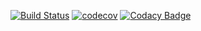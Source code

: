[![Build Status](https://travis-ci.org/MaxDmytruk/Concatenated_words.svg?branch=master)](https://travis-ci.org/MaxDmytruk/Concatenated_words)
[![codecov](https://codecov.io/gh/MaxDmytruk/Concatenated_words/branch/master/graph/badge.svg)](https://codecov.io/gh/MaxDmytruk/Concatenated_words)
[![Codacy Badge](https://api.codacy.com/project/badge/Grade/82c63fb7bc8f45908876dfebe97106ca)](https://www.codacy.com/app/MaxDmytruk/Concatenated_words?utm_source=github.com&amp;utm_medium=referral&amp;utm_content=MaxDmytruk/Concatenated_words&amp;utm_campaign=Badge_Grade)